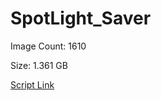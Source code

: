 # SpotLight_Saver

Image Count: 1610

Size: 1.361 GB

[Script Link](https://github.com/liuyal/Archive/blob/master/Python/Utilities/Miscellaneous/spotlight_saver.py)